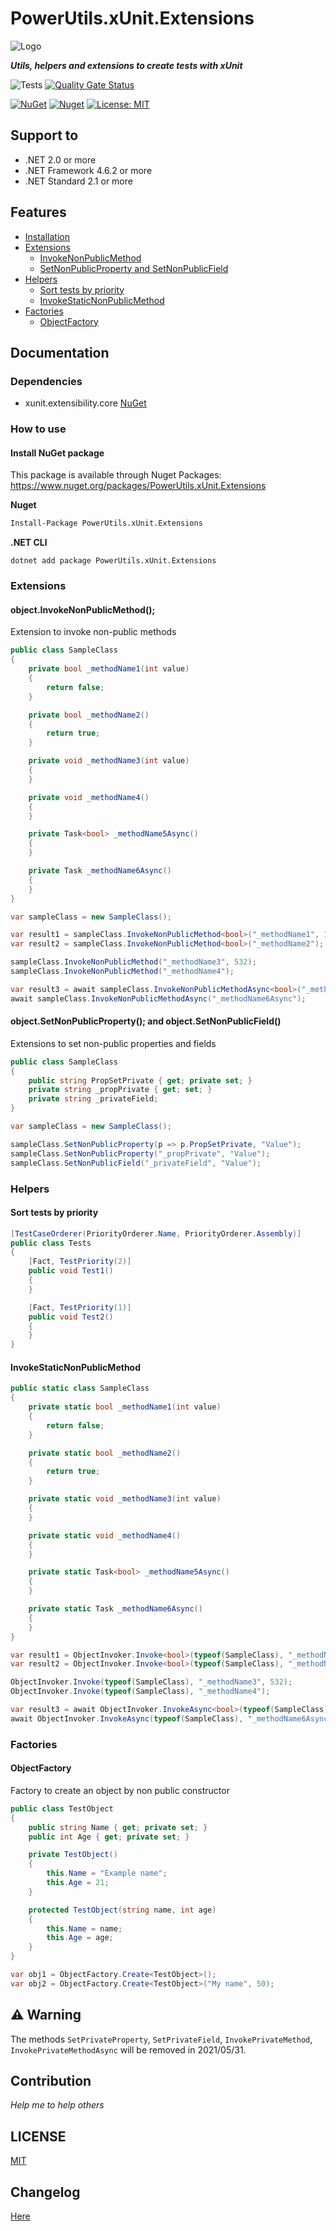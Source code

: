 # PowerUtils.xUnit.Extensions

![Logo](https://raw.githubusercontent.com/TechNobre/PowerUtils.xUnit.Extensions/main/assets/logo/logo_128x128.png)

***Utils, helpers and extensions to create tests with xUnit***

![Tests](https://github.com/TechNobre/PowerUtils.xUnit.Extensions/actions/workflows/test-project.yml/badge.svg)
[![Quality Gate Status](https://sonarcloud.io/api/project_badges/measure?project=TechNobre_PowerUtils.xUnit.Extensions&metric=alert_status)](https://sonarcloud.io/summary/new_code?id=TechNobre_PowerUtils.xUnit.Extensions)

[![NuGet](https://img.shields.io/nuget/v/PowerUtils.xUnit.Extensions.svg)](https://www.nuget.org/packages/PowerUtils.xUnit.Extensions)
[![Nuget](https://img.shields.io/nuget/dt/PowerUtils.xUnit.Extensions.svg)](https://www.nuget.org/packages/PowerUtils.xUnit.Extensions)
[![License: MIT](https://img.shields.io/github/license/TechNobre/PowerUtils.xUnit.Extensions.svg)](https://github.com/TechNobre/PowerUtils.xUnit.Extensions/blob/main/LICENSE)




## Support to
- .NET 2.0 or more
- .NET Framework 4.6.2 or more
- .NET Standard 2.1 or more




## Features

- [Installation](#Installation)
- [Extensions](#Extensions)
  - [InvokeNonPublicMethod](#object.InvokeNonPublicMethod)
  - [SetNonPublicProperty and SetNonPublicField](#object.SetNonPublicProperty)
- [Helpers](#Helpers)
  - [Sort tests by priority](#SortTestsByPriority)
  - [InvokeStaticNonPublicMethod](#InvokeStaticNonPublicMethod)
- [Factories](#Factories)
  - [ObjectFactory](#Factories-ObjectFactory)


## Documentation

### Dependencies

- xunit.extensibility.core [NuGet](https://www.nuget.org/packages/xunit.extensibility.core/)


### How to use

#### Install NuGet package <a name="Installation"></a>
This package is available through Nuget Packages: https://www.nuget.org/packages/PowerUtils.xUnit.Extensions

**Nuget**
```bash
Install-Package PowerUtils.xUnit.Extensions
```

**.NET CLI**
```
dotnet add package PowerUtils.xUnit.Extensions
```

### Extensions <a name="Extensions"></a>

#### object.InvokeNonPublicMethod(); <a name="object.InvokeNonPublicMethod"></a>
Extension to invoke non-public methods

```csharp
public class SampleClass
{
    private bool _methodName1(int value)
    {
        return false;
    }

    private bool _methodName2()
    {
        return true;
    }

    private void _methodName3(int value)
    {
    }

    private void _methodName4()
    {
    }

    private Task<bool> _methodName5Async()
    {
    }

    private Task _methodName6Async()
    {
    }
}
```

```csharp
var sampleClass = new SampleClass();

var result1 = sampleClass.InvokeNonPublicMethod<bool>("_methodName1", 1);
var result2 = sampleClass.InvokeNonPublicMethod<bool>("_methodName2");

sampleClass.InvokeNonPublicMethod("_methodName3", 532);
sampleClass.InvokeNonPublicMethod("_methodName4");

var result3 = await sampleClass.InvokeNonPublicMethodAsync<bool>("_methodName5Async", 1);
await sampleClass.InvokeNonPublicMethodAsync("_methodName6Async");
```



#### object.SetNonPublicProperty(); and object.SetNonPublicField() <a name="object.SetNonPublicProperty"></a>
Extensions to set non-public properties and fields

```csharp
public class SampleClass
{
    public string PropSetPrivate { get; private set; }
    private string _propPrivate { get; set; }
    private string _privateField;
}
```

```csharp
var sampleClass = new SampleClass();

sampleClass.SetNonPublicProperty(p => p.PropSetPrivate, "Value");
sampleClass.SetNonPublicProperty("_propPrivate", "Value");
sampleClass.SetNonPublicField("_privateField", "Value");
```


### Helpers <a name="Helpers"></a>

#### Sort tests by priority <a name="SortTestsByPriority"></a>

```csharp
[TestCaseOrderer(PriorityOrderer.Name, PriorityOrderer.Assembly)]
public class Tests
{
    [Fact, TestPriority(2)]
    public void Test1()
    {
    }

    [Fact, TestPriority(1)]
    public void Test2()
    {
    }
}
```

#### InvokeStaticNonPublicMethod <a name="InvokeStaticNonPublicMethod"></a>

```csharp
public static class SampleClass
{
    private static bool _methodName1(int value)
    {
        return false;
    }

    private static bool _methodName2()
    {
        return true;
    }

    private static void _methodName3(int value)
    {
    }

    private static void _methodName4()
    {
    }

    private static Task<bool> _methodName5Async()
    {
    }

    private static Task _methodName6Async()
    {
    }
}
```

```csharp
var result1 = ObjectInvoker.Invoke<bool>(typeof(SampleClass), "_methodName1", 1);
var result2 = ObjectInvoker.Invoke<bool>(typeof(SampleClass), "_methodName2");

ObjectInvoker.Invoke(typeof(SampleClass), "_methodName3", 532);
ObjectInvoker.Invoke(typeof(SampleClass), "_methodName4");

var result3 = await ObjectInvoker.InvokeAsync<bool>(typeof(SampleClass), "_methodName5Async", 1);
await ObjectInvoker.InvokeAsync(typeof(SampleClass), "_methodName6Async");
```


### Factories <a name="Factories"></a>

#### ObjectFactory <a name="Factories-ObjectFactory"></a>
Factory to create an object by non public constructor

```csharp
public class TestObject
{
    public string Name { get; private set; }
    public int Age { get; private set; }

    private TestObject()
    {
        this.Name = "Example name";
        this.Age = 21;
    }

    protected TestObject(string name, int age)
    {
        this.Name = name;
        this.Age = age;
    }
}

var obj1 = ObjectFactory.Create<TestObject>();
var obj2 = ObjectFactory.Create<TestObject>("My name", 50);
```



## :warning: Warning
The methods `SetPrivateProperty`, `SetPrivateField`, `InvokePrivateMethod`, `InvokePrivateMethodAsync` will be removed in 2021/05/31.




## Contribution

*Help me to help others*




## LICENSE

[MIT](https://github.com/TechNobre/PowerUtils.xUnit.Extensions/blob/main/LICENSE)



## Changelog

[Here](./CHANGELOG.md)
